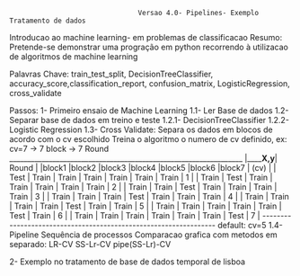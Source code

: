                                     Versao 4.0- Pipelines- Exemplo Tratamento de dados 

Introducao ao machine learning- em problemas de classificacao
Resumo:
    Pretende-se demonstrar uma progração em python recorrendo à utilizacao de algoritmos de machine learning

Palavras Chave:
train_test_split, DecisionTreeClassifier, accuracy_score,classification_report, confusion_matrix, LogisticRegression, cross_validate

Passos:
1- Primeiro ensaio de Machine Learning
    1.1-    Ler Base de dados
    1.2-    Separar base de dados em treino e teste
    1.2.1-  DecisionTreeClassifier
    1.2.2-  Logistic Regression
    1.3-    Cross Validate:  Separa os dados em blocos de acordo com o cv escolhido
            Treina o algoritmo o numero de cv definido, ex: cv=7 -> 7 block -> 7 Round
            _________________________________________________________________
            |____________________________X,y________________________| Round |
            |block1 |block2 |block3 |block4 |block5 |block6 |block7 | (cv)  |
            |  Test | Train | Train | Train | Train | Train | Train |   1   |
            | Train |  Test | Train | Train | Train | Train | Train |   2   |
            | Train | Train |  Test | Train | Train | Train | Train |   3   |
            | Train | Train | Train |  Test | Train | Train | Train |   4   |
            | Train | Train | Train | Train |  Test | Train | Train |   5   |
            | Train | Train | Train | Train | Train |  Test | Train |   6   |
            | Train | Train | Train | Train | Train | Train |  Test |   7   |
            -----------------------------------------------------------------
            default: cv=5
    1.4-    Pipeline Sequência de processos
            Comparacao grafica com metodos em separado: LR-CV
                                                        SS-Lr-CV
                                                        pipe(SS-Lr)-CV

2-  Exemplo no tratamento de base de dados temporal de lisboa